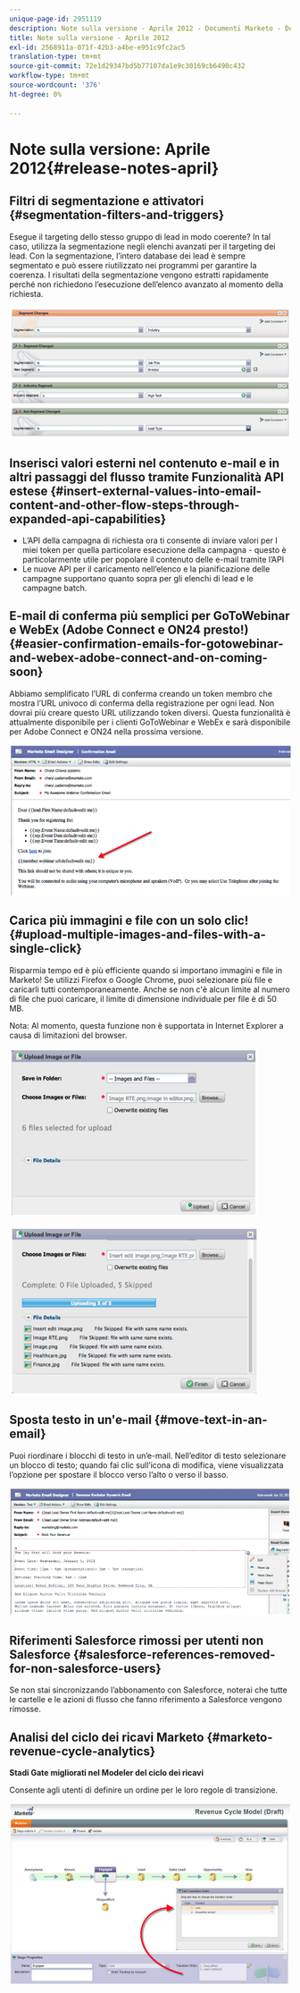 ```yaml
---
unique-page-id: 2951119
description: Note sulla versione - Aprile 2012 - Documenti Marketo - Documentazione del prodotto
title: Note sulla versione - Aprile 2012
exl-id: 2568911a-071f-42b3-a4be-e951c9fc2ac5
translation-type: tm+mt
source-git-commit: 72e1d29347bd5b77107da1e9c30169cb6490c432
workflow-type: tm+mt
source-wordcount: '376'
ht-degree: 0%

---
```


# Note sulla versione: Aprile 2012{#release-notes-april}

## Filtri di segmentazione e attivatori {#segmentation-filters-and-triggers}

Esegue il targeting dello stesso gruppo di lead in modo coerente? In tal caso, utilizza la segmentazione negli elenchi avanzati per il targeting dei lead. Con la segmentazione, l’intero database dei lead è sempre segmentato e può essere riutilizzato nei programmi per garantire la coerenza. I risultati della segmentazione vengono estratti rapidamente perché non richiedono l’esecuzione dell’elenco avanzato al momento della richiesta.

![](assets/image2014-9-23-10-3a3-3a57.png)

## Inserisci valori esterni nel contenuto e-mail e in altri passaggi del flusso tramite Funzionalità API estese {#insert-external-values-into-email-content-and-other-flow-steps-through-expanded-api-capabilities}

* L’API della campagna di richiesta ora ti consente di inviare valori per I miei token per quella particolare esecuzione della campagna - questo è particolarmente utile per popolare il contenuto delle e-mail tramite l’API
* Le nuove API per il caricamento nell’elenco e la pianificazione delle campagne supportano quanto sopra per gli elenchi di lead e le campagne batch.

## E-mail di conferma più semplici per GoToWebinar e WebEx (Adobe Connect e ON24 presto!) {#easier-confirmation-emails-for-gotowebinar-and-webex-adobe-connect-and-on-coming-soon}

Abbiamo semplificato l’URL di conferma creando un token membro che mostra l’URL univoco di conferma della registrazione per ogni lead. Non dovrai più creare questo URL utilizzando token diversi. Questa funzionalità è attualmente disponibile per i clienti GoToWebinar e WebEx e sarà disponibile per Adobe Connect e ON24 nella prossima versione.

![](assets/image2014-9-23-10-3a4-3a18.png)

## Carica più immagini e file con un solo clic! {#upload-multiple-images-and-files-with-a-single-click}

Risparmia tempo ed è più efficiente quando si importano immagini e file in Marketo! Se utilizzi Firefox o Google Chrome, puoi selezionare più file e caricarli tutti contemporaneamente. Anche se non c&#39;è alcun limite al numero di file che puoi caricare, il limite di dimensione individuale per file è di 50 MB.

Nota: Al momento, questa funzione non è supportata in Internet Explorer a causa di limitazioni del browser.

![](assets/image2014-9-23-10-3a4-3a32.png)

![](assets/image2014-9-23-10-3a4-3a46.png)

## Sposta testo in un&#39;e-mail {#move-text-in-an-email}

Puoi riordinare i blocchi di testo in un’e-mail. Nell’editor di testo selezionare un blocco di testo; quando fai clic sull’icona di modifica, viene visualizzata l’opzione per spostare il blocco verso l’alto o verso il basso.

![](assets/image2014-9-23-10-3a5-3a1.png)

## Riferimenti Salesforce rimossi per utenti non Salesforce {#salesforce-references-removed-for-non-salesforce-users}

Se non stai sincronizzando l’abbonamento con Salesforce, noterai che tutte le cartelle e le azioni di flusso che fanno riferimento a Salesforce vengono rimosse.

## Analisi del ciclo dei ricavi Marketo {#marketo-revenue-cycle-analytics}

**Stadi Gate migliorati nel Modeler del ciclo dei ricavi**

Consente agli utenti di definire un ordine per le loro regole di transizione.

![](assets/image2014-9-23-10-3a5-3a17.png)
